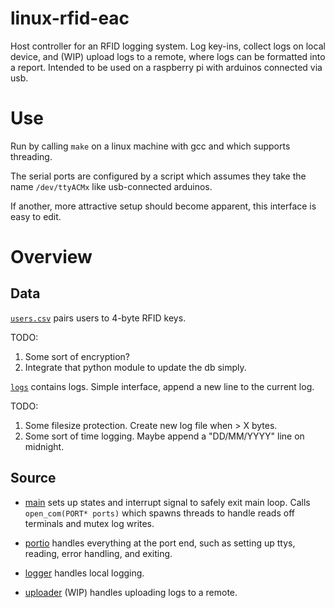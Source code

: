 # linux-rfid-eac
Host controller for an RFID logging system. Log key-ins, collect logs on local device, and (WIP) upload logs to a remote, where logs can be formatted into a report.
Intended to be used on a raspberry pi with arduinos connected via usb. 

# Use
Run by calling `make` on a linux machine with gcc and which supports threading. 

The serial ports are configured by a script which assumes they take the name `/dev/ttyACMx` like usb-connected arduinos.

If another, more attractive setup should become apparent, this interface is easy to edit.

# Overview
## Data
[`users.csv`](data/users.csv) pairs users to 4-byte RFID keys.

TODO:
1. Some sort of encryption?
2. Integrate that python module to update the db simply.

[`logs`](logs/) contains logs. Simple interface, append a new line to the current log.

TODO:
1. Some filesize protection. Create new log file when > X bytes.
2. Some sort of time logging. Maybe append a "DD/MM/YYYY" line on midnight.

## Source
* [main](src/main.c) sets up states and interrupt signal to safely exit main loop. Calls `open_com(PORT* ports)` which spawns threads to handle reads off terminals and mutex log writes.

* [portio](src/portio.c) handles everything at the port end, such as setting up ttys, reading, error handling, and exiting.

* [logger](src/logger.c) handles local logging.

* [uploader](src/uploader.c) (WIP) handles uploading logs to a remote.

